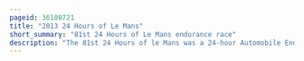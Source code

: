 ```yaml
---
pageid: 36180721
title: "2013 24 Hours of Le Mans"
short_summary: "81st 24 Hours of Le Mans endurance race"
description: "The 81st 24 Hours of le Mans was a 24-hour Automobile Endurance Race Event for Teams of three Drivers entering le Mans Prototype and Le Mans grand touring Endurance Cars held from 19 to 23 June 2013 in the Circuit de la sarthe near le Mans France. It was the 81st Year of the Event since 1923 organised by the Automobile Club de l'ouest. The Race was the third and the top Round of the fia World Endurance Championship 2013 with 32 of 56 Entries contesting the Championship. A Test Day was held on June 9 two Weeks before the Race. Approximately 245000 Spectators attended the Event."
---
```

